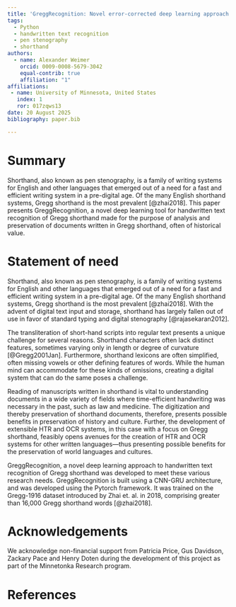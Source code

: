 ```yaml
---
title: 'GreggRecognition: Novel error-corrected deep learning approach to handwritten text recognition of Gregg shorthand'
tags:
  - Python
  - handwritten text recognition
  - pen stenography
  - shorthand
authors:
  - name: Alexander Weimer
    orcid: 0009-0008-5679-3042
    equal-contrib: true
    affiliation: "1"
affiliations:
 - name: University of Minnesota, United States
   index: 1
   ror: 017zqws13
date: 20 August 2025
bibliography: paper.bib

---
```


# Summary

Shorthand, also known as pen stenography, is a family of writing systems for English and
other languages that emerged out of a need for a fast and efficient writing system in a pre-digital age. Of the many English shorthand systems, Gregg shorthand is the most prevalent
[@zhai2018]. This paper presents GreggRecognition, a novel deep learning tool for handwritten text recognition of Gregg shorthand made for the purpose of analysis and preservation of documents written in Gregg shorthand, often of historical value. 

# Statement of need

Shorthand, also known as pen stenography, is a family of writing systems for English and other languages
that emerged out of a need for a fast and efficient
writing system in a pre-digital age.
Of the many English shorthand systems, Gregg
shorthand is the most
prevalent [@zhai2018]. With the advent of
digital text input and storage, shorthand has largely
fallen out of use in favor of standard typing and digital stenography [@rajasekaran2012].

The transliteration of short-hand scripts into regular text presents a unique challenge for several reasons. Shorthand characters
often lack distinct features, sometimes varying only
in length or degree of curvature [@Gregg2001Jan]. Furthermore, shorthand lexicons are often simplified, often missing vowels or other defining features of words. While the human mind can accommodate for these kinds of omissions, creating a digital system that can do the same poses a challenge.

Reading of manuscripts written in shorthand is
vital to understanding documents in a wide variety
of fields where time-efficient handwriting was necessary in the past, such as law and medicine. The
digitization and thereby preservation of shorthand
documents, therefore, presents possible benefits in
preservation of history and culture. Further, the development of extensible HTR and OCR systems, in
this case with a focus on Gregg shorthand, feasibly
opens avenues for the creation of HTR and OCR
systems for other written languages—thus presenting
possible benefits for the preservation of world languages and cultures.

GreggRecognition, a novel deep learning approach to handwritten text recognition of Gregg shorthand was developed to meet these various research needs. GreggRecognition is built using a CNN-GRU architecture, and was developed using the Pytorch framework. It was trained on the Gregg-1916 dataset introduced by Zhai et. al. in 2018, comprising greater than 16,000 Gregg shorthand words [@zhai2018].

# Acknowledgements

We acknowledge non-financial support from Patricia Price, Gus Davidson, Zackary Pace and Henry Doten during the development of this project as part of the Minnetonka Research program.

# References
